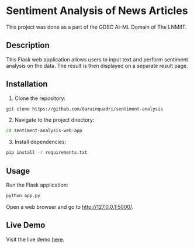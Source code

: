 # Sentiment Analysis of News Articles

This project was done as a part of the GDSC AI-ML Domain of The LNMIIT.

## Description

This Flask web application allows users to input text and perform sentiment analysis on the data. The result is then displayed on a separate result page.

## Installation

1. Clone the repository:

```bash
git clone https://github.com/darainquadri/sentiment-analysis
```

2. Navigate to the project directory:

```bash
cd sentiment-analysis-web-app
```

3. Install dependencies:

```bash
pip install -r requirements.txt
```

## Usage

Run the Flask application:

```bash
python app.py
```

Open a web browser and go to http://127.0.0.1:5000/.

## Live Demo

Visit the live demo [here](https://sentiment-analysis-eu7c.onrender.com/).